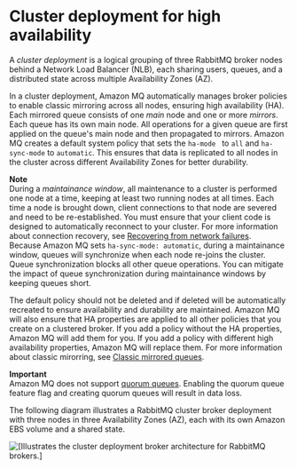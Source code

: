 # Cluster deployment for high availability<a name="rabbitmq-broker-architecture-cluster"></a>

A *cluster deployment* is a logical grouping of three RabbitMQ broker nodes behind a Network Load Balancer \(NLB\), each sharing users, queues, and a distributed state across multiple Availability Zones \(AZ\)\.

In a cluster deployment, Amazon MQ automatically manages broker policies to enable classic mirroring across all nodes, ensuring high availability \(HA\)\. Each mirrored queue consists of one *main* node and one or more *mirrors*\. Each queue has its own main node\. All operations for a given queue are first applied on the queue's main node and then propagated to mirrors\. Amazon MQ creates a default system policy that sets the `ha-mode ` to `all` and `ha-sync-mode` to `automatic`\. This ensures that data is replicated to all nodes in the cluster across different Availability Zones for better durability\.

**Note**  
During a *maintainance window*, all maintenance to a cluster is performed one node at a time, keeping at least two running nodes at all times\. Each time a node is brought down, client connections to that node are severed and need to be re\-established\. You must ensure that your client code is designed to automatically reconnect to your cluster\. For more information about connection recovery, see [Recovering from network failures](best-practices-rabbitmq-connection-recovery.md)\.  
Because Amazon MQ sets `ha-sync-mode: automatic`, during a maintainance window, queues will synchronize when each node re\-joins the cluster\. Queue synchronization blocks all other queue operations\. You can mitigate the impact of queue synchronization during maintainance windows by keeping queues short\.

The default policy should not be deleted and if deleted will be automatically recreated to ensure availability and durability are maintained\. Amazon MQ will also ensure that HA properties are applied to all other policies that you create on a clustered broker\. If you add a policy without the HA properties, Amazon MQ will add them for you\. If you add a policy with different high availability properties, Amazon MQ will replace them\. For more information about classic mirorring, see [Classic mirrored queues](https://www.rabbitmq.com/ha.html)\.

**Important**  
Amazon MQ does not support [quorum queues](https://www.rabbitmq.com/quorum-queues.html)\. Enabling the quorum queue feature flag and creating quorum queues will result in data loss\.

 The following diagram illustrates a RabbitMQ cluster broker deployment with three nodes in three Availability Zones \(AZ\), each with its own Amazon EBS volume and a shared state\. 

![\[Illustrates the cluster deployment broker architecture for RabbitMQ brokers.\]](http://docs.aws.amazon.com/amazon-mq/latest/developer-guide/images/amazon-mq-rabbitmq-broker-architecture-cluster-broker.png)